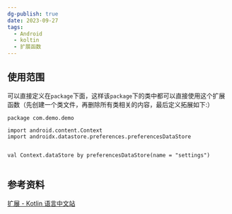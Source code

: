 ```yaml
---
dg-publish: true
date: 2023-09-27
tags:
  - Android
  - koltin
  - 扩展函数
---
```

## 使用范围
可以直接定义在`package`下面，这样该`package`下的类中都可以直接使用这个扩展函数（先创建一个类文件，再删除所有类相关的内容，最后定义拓展如下:）
```
package com.demo.demo  
  
import android.content.Context  
import androidx.datastore.preferences.preferencesDataStore  


val Context.dataStore by preferencesDataStore(name = "settings")


```

## 参考资料
[扩展 - Kotlin 语言中文站](https://www.kotlincn.net/docs/reference/extensions.html)